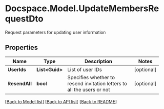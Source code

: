 # Docspace.Model.UpdateMembersRequestDto
Request parameters for updating user information

## Properties

Name | Type | Description | Notes
------------ | ------------- | ------------- | -------------
**UserIds** | **List&lt;Guid&gt;** | List of user IDs | [optional] 
**ResendAll** | **bool** | Specifies whether to resend invitation letters to all the users or not | [optional] 

[[Back to Model list]](../README.md#documentation-for-models) [[Back to API list]](../README.md#documentation-for-api-endpoints) [[Back to README]](../README.md)

